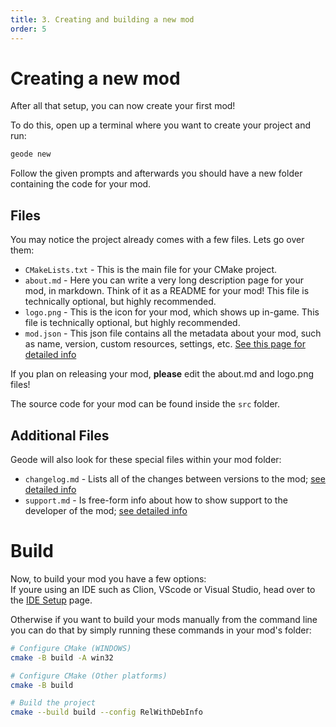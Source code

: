 ```yaml
---
title: 3. Creating and building a new mod
order: 5
---
```


# Creating a new mod
After all that setup, you can now create your first mod!

To do this, open up a terminal where you want to create your project and run:
```bash
geode new
```
Follow the given prompts and afterwards you should have a new folder containing the code for your mod.

## Files

You may notice the project already comes with a few files. Lets go over them:
- `CMakeLists.txt` - This is the main file for your CMake project.
- `about.md` - Here you can write a very long description page for your mod, in markdown. Think of it as a README for your mod! This file is technically optional, but highly recommended.
- `logo.png` - This is the icon for your mod, which shows up in-game. This file is technically optional, but highly recommended.
- `mod.json` - This json file contains all the metadata about your mod, such as name, version, custom resources, settings, etc. [See this page for detailed info](/mods/configuring)

If you plan on releasing your mod, **please** edit the about.md and logo.png files!

The source code for your mod can be found inside the `src` folder.

## Additional Files
Geode will also look for these special files within your mod folder:
- `changelog.md` - Lists all of the changes between versions to the mod; [see detailed info](/mods/md-files)
- `support.md` - Is free-form info about how to show support to the developer of the mod; [see detailed info](/mods/md-files)

# Build
Now, to build your mod you have a few options: \
If youre using an IDE such as Clion, VScode or Visual Studio, head over to the [IDE Setup](/getting-started/ide-setup) page.

Otherwise if you want to build your mods manually from the command line you can do that by simply running these commands in your mod's folder:
```bash
# Configure CMake (WINDOWS)
cmake -B build -A win32

# Configure CMake (Other platforms)
cmake -B build

# Build the project
cmake --build build --config RelWithDebInfo
```